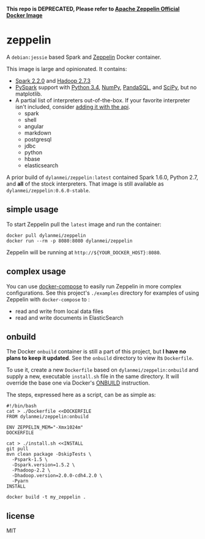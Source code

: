 **This repo is DEPRECATED, Please refer to [Apache Zeppelin Official Docker Image](https://hub.docker.com/r/apache/zeppelin/)**

# zeppelin #

A `debian:jessie` based Spark and [Zeppelin](http://zeppelin.apache.org) Docker container.

This image is large and opinionated. It contains:

- [Spark 2.2.0](http://spark.apache.org/docs/2.2.0) and [Hadoop 2.7.3](http://hadoop.apache.org/docs/r2.7.3)
- [PySpark](http://spark.apache.org/docs/2.2.0/api/python) support with [Python 3.4](https://docs.python.org/3.4), [NumPy](http://www.numpy.org), [PandaSQL](https://github.com/yhat/pandasql), and [SciPy](https://www.scipy.org/scipylib/index.html), but no matplotlib.
- A partial list of interpreters out-of-the-box. If your favorite interpreter isn't included, consider [adding it with the api](http://zeppelin.apache.org/docs/0.7.3/manual/dynamicinterpreterload.html).
  - spark
  - shell
  - angular
  - markdown
  - postgresql
  - jdbc
  - python
  - hbase
  - elasticsearch

A prior build of `dylanmei/zeppelin:latest` contained Spark 1.6.0, Python 2.7, and **all** of the stock interpreters. That image is still available as `dylanmei/zeppelin:0.6.0-stable`.

## simple usage

To start Zeppelin pull the `latest` image and run the container:

```
docker pull dylanmei/zeppelin
docker run --rm -p 8080:8080 dylanmei/zeppelin
```

Zeppelin will be running at `http://${YOUR_DOCKER_HOST}:8080`.

## complex usage

You can use [docker-compose](http://docs.docker.com/compose) to easily run Zeppelin in more complex configurations. See this project's `./examples` directory for examples of using Zeppelin with `docker-compose` to :

- read and write from local data files
- read and write documents in ElasticSearch

## onbuild

The Docker `onbuild` container is still a part of this project, but **I have no plans to keep it updated**. See the `onbuild` directory to view its `Dockerfile`.

To use it, create a new `Dockerfile` based on `dylanmei/zeppelin:onbuild` and supply a new, executable `install.sh` file in the same directory. It will override the base one via Docker's [ONBUILD](https://docs.docker.com/reference/builder/#onbuild) instruction.

The steps, expressed here as a script, can be as simple as:

```
#!/bin/bash
cat > ./Dockerfile <<DOCKERFILE
FROM dylanmei/zeppelin:onbuild

ENV ZEPPELIN_MEM="-Xmx1024m"
DOCKERFILE

cat > ./install.sh <<INSTALL
git pull
mvn clean package -DskipTests \
  -Pspark-1.5 \
  -Dspark.version=1.5.2 \
  -Phadoop-2.2 \
  -Dhadoop.version=2.0.0-cdh4.2.0 \
  -Pyarn
INSTALL

docker build -t my_zeppelin .
```

## license

MIT
